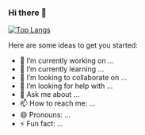 ### Hi there 👋

[![Top Langs](https://github-readme-stats.vercel.app/api/top-langs/?username=sunshine-fan&layout=compact&langs_count=8)](https://github.com/sunshine-fan?tab=repositories)

Here are some ideas to get you started:

- 🔭 I’m currently working on ...
- 🌱 I’m currently learning ...
- 👯 I’m looking to collaborate on ...
- 🤔 I’m looking for help with ...
- 💬 Ask me about ...
- 📫 How to reach me: ...
- 😄 Pronouns: ...
- ⚡ Fun fact: ...

